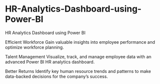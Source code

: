 # HR-Analytics-Dashboard-using-Power-BI
HR Analytics Dashboard using Power BI

Efficient Workforce
Gain valuable insights into employee performance and optimize workforce planning.

Talent Management
Visualize, track, and manage employee data with an advanced Power BI HR analytics dashboard.

Better Returns
Identify key human resource trends and patterns to make data-backed decisions for the company’s success.
